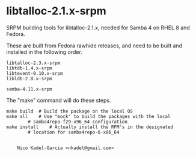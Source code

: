 libtalloc-2.1.x-srpm
====================

SRPM building tools for libtalloc-2.1.x, needed for Samba 4 on RHEL 8 and Fedora.

These are built from Fedora rawhide releases, and need to be built and
installed in the following order.

	libtalloc-2.3.x-srpm
	libtdb-1.4.x-srpm
	libtevent-0.10.x-srpm
	libldb-2.0.x-srpm

	samba-4.11.x-srpm

The "make" command will do these steps.

	make build	# Build the package on the local OS
	make all	# Use "mock" to build the packages with the local
			# samba4repo-f29-x96_64 configuration
	make install	# Actually install the RPM's in the designated
			# location for samba4repo-6-x86_64


		Nico Kadel-Garcia <nkadel@gmail.com>
